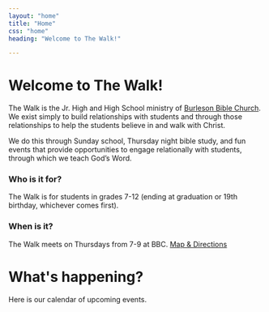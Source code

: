 ```yaml
---
layout: "home"
title: "Home"
css: "home"
heading: "Welcome to The Walk!"

---
```

<div class="jumbotron">
  <h1>Welcome to The Walk!</h1>

  <p>The Walk is the Jr. High and High School ministry of
  <a href="http://burlesonbiblechurch.org">Burleson Bible Church</a>. We exist simply to build
  relationships with students and through those relationships to help the students believe in and walk
  with Christ.</p>

  <p>We do this through Sunday school, Thursday night bible study, and fun events that provide
  opportunities to engage relationally with students, through which we teach God’s Word.</p>

  <h3>Who is it for?</h3>

  <p>The Walk is for students in grades 7-12 (ending at graduation or 19th birthday, whichever comes
  first).</p>

  <h3>When is it?</h3>

  <p>The Walk meets on Thursdays from 7-9 at BBC. <a href="/contact">Map & Directions</a></p>
</div>


# What's happening?

Here is our calendar of upcoming events.

